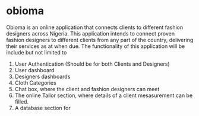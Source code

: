 # obioma
Obioma is an online application that connects clients to different fashion designers across Nigeria. This application intends to connect proven fashion designers to different clients from
any part of the country, delivering their services as at when due. The functionality of this application will be include but not limited to
1. User Authentication (Should be for both Clients and Designers)
2. User dashboard
3. Designers dashboards
4. Cloth Categories
5. Chat box, where the client and fashion designers can meet
6. The online Tailor section, where details of a client mesasurement can be filled.
7. A database section for
